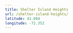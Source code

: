 ```yaml
---
title: Shelter Island Heights
url: /shelter-island-heights/
latitude: 41.084
longitude: -72.352
---
```

